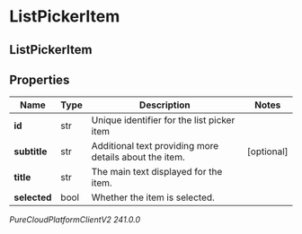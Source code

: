# ListPickerItem

## ListPickerItem

## Properties

|Name | Type | Description | Notes|
|------------ | ------------- | ------------- | -------------|
| **id** | str | Unique identifier for the list picker item | |
| **subtitle** | str | Additional text providing more details about the item. | [optional] |
| **title** | str | The main text displayed for the item. | |
| **selected** | bool | Whether the item is selected. | |



_PureCloudPlatformClientV2 241.0.0_
